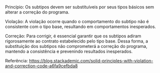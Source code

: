 Princípio: Os subtipos devem ser substituíveis por seus tipos básicos sem alterar a correção do programa.

Violação: A violação ocorre quando o comportamento do subtipo não é consistente com o tipo base, resultando em comportamentos inesperados.

Correção: Para corrigir, é essencial garantir que os subtipos adiram rigorosamente ao contrato estabelecido pelo tipo base. Dessa forma, a substituição dos subtipos não comprometerá a correção do programa, mantendo a consistência e prevenindo resultados inesperados.

Referência: https://blog.stackademic.com/solid-principles-with-violation-and-correction-code-a6fa9cefbda8
